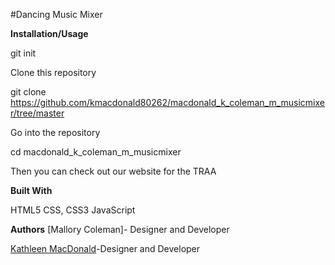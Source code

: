 #Dancing Music Mixer

**Installation/Usage**

git init

Clone this repository

git clone https://github.com/kmacdonald80262/macdonald_k_coleman_m_musicmixer/tree/master

Go into the repository

cd macdonald_k_coleman_m_musicmixer

Then you can check out our website for the TRAA



**Built With**

HTML5
CSS, CSS3 
JavaScript




**Authors**
[Mallory Coleman]- Designer and Developer

[Kathleen MacDonald](https://github.com/kmacdonald80262)-Designer and Developer